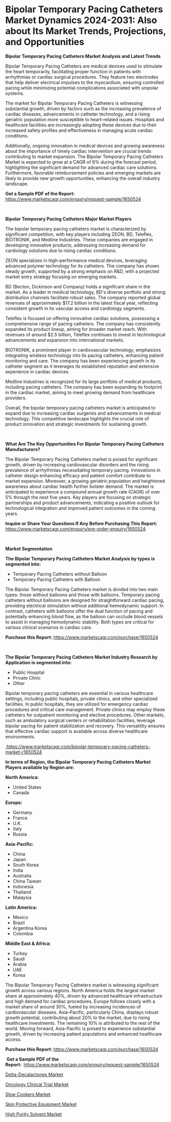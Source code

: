 <p><h1>Bipolar Temporary Pacing Catheters Market Dynamics 2024-2031: Also about Its Market Trends, Projections, and Opportunities</h1></p><p><strong>Bipolar Temporary Pacing Catheters Market Analysis and Latest Trends</strong></p>
<p><p>Bipolar Temporary Pacing Catheters are medical devices used to stimulate the heart temporarily, facilitating proper function in patients with arrhythmias or cardiac surgical procedures. They feature two electrodes that help deliver electrical impulses to the myocardium, ensuring controlled pacing while minimizing potential complications associated with unipolar systems. </p><p>The market for Bipolar Temporary Pacing Catheters is witnessing substantial growth, driven by factors such as the increasing prevalence of cardiac diseases, advancements in catheter technology, and a rising geriatric population more susceptible to heart-related issues. Hospitals and healthcare facilities are increasingly adopting these devices due to their increased safety profiles and effectiveness in managing acute cardiac conditions.</p><p>Additionally, ongoing innovation in medical devices and growing awareness about the importance of timely cardiac intervention are crucial trends contributing to market expansion. The Bipolar Temporary Pacing Catheters Market is expected to grow at a CAGR of 6% during the forecast period, highlighting the significant demand for advanced cardiac care solutions. Furthermore, favorable reimbursement policies and emerging markets are likely to provide new growth opportunities, enhancing the overall industry landscape.</p></p>
<p><strong>Get a Sample PDF of the Report:&nbsp;</strong> <a href="https://www.marketscagr.com/enquiry/request-sample/1650524?utm_campaign=1177&utm_medium=2&utm_source=Github&utm_content=ia&utm_term=26092024&utm_id=bipolar-temporary-pacing-catheters">https://www.marketscagr.com/enquiry/request-sample/1650524</a></p>
<p>&nbsp;</p>
<p><strong>Bipolar Temporary Pacing Catheters Major Market Players</strong></p>
<p><p>The bipolar temporary pacing catheters market is characterized by significant competition, with key players including ZEON, BD, Teleflex, BIOTRONIK, and Medline Industries. These companies are engaged in developing innovative products, addressing increasing demand for cardiology solutions due to rising cardiac conditions.</p><p>ZEON specializes in high-performance medical devices, leveraging advanced polymer technology for its catheters. The company has shown steady growth, supported by a strong emphasis on R&D, with a projected market entry strategy focusing on emerging markets.</p><p>BD (Becton, Dickinson and Company) holds a significant share in the market. As a leader in medical technology, BD's diverse portfolio and strong distribution channels facilitate robust sales. The company reported global revenues of approximately $17.2 billion in the latest fiscal year, reflecting consistent growth in its vascular access and cardiology segments.</p><p>Teleflex is focused on offering innovative cardiac solutions, possessing a comprehensive range of pacing catheters. The company has consistently expanded its product lineup, aiming for broader market reach. With revenues of around $2.5 billion, Teleflex continues to invest in technological advancements and expansion into international markets.</p><p>BIOTRONIK, a prominent player in cardiovascular technology, emphasizes integrating wireless technology into its pacing catheters, enhancing patient monitoring and care. The company has been experiencing growth in its catheter segment as it leverages its established reputation and extensive experience in cardiac devices.</p><p>Medline Industries is recognized for its large portfolio of medical products, including pacing catheters. The company has been expanding its footprint in the cardiac market, aiming to meet growing demand from healthcare providers.</p><p>Overall, the bipolar temporary pacing catheters market is anticipated to expand due to increasing cardiac surgeries and advancements in medical technology. This competitive landscape highlights the crucial role of product innovation and strategic investments for sustaining growth.</p></p>
<p>&nbsp;</p>
<p><strong>What Are The Key Opportunities For Bipolar Temporary Pacing Catheters Manufacturers?</strong></p>
<p><p>The Bipolar Temporary Pacing Catheters market is poised for significant growth, driven by increasing cardiovascular disorders and the rising prevalence of arrhythmias necessitating temporary pacing. Innovations in catheter design enhancing efficacy and patient comfort contribute to market expansion. Moreover, a growing geriatric population and heightened awareness about cardiac health further bolster demand. The market is anticipated to experience a compound annual growth rate (CAGR) of over 5% through the next five years. Key players are focusing on strategic partnerships and product advancements, indicating a positive outlook for technological integration and improved patient outcomes in the coming years.</p></p>
<p><strong>Inquire or Share Your Questions If Any Before Purchasing This Report:</strong> <a href="https://www.marketscagr.com/enquiry/pre-order-enquiry/1650524?utm_campaign=1177&utm_medium=2&utm_source=Github&utm_content=ia&utm_term=26092024&utm_id=bipolar-temporary-pacing-catheters">https://www.marketscagr.com/enquiry/pre-order-enquiry/1650524</a></p>
<p>&nbsp;</p>
<p><strong>Market Segmentation</strong></p>
<p><strong>The Bipolar Temporary Pacing Catheters Market Analysis by types is segmented into:</strong></p>
<p><ul><li>Temporary Pacing Catheters without Balloon</li><li>Temporary Pacing Catheters with Balloon</li></ul></p>
<p><p>The Bipolar Temporary Pacing Catheters market is divided into two main types: those without balloons and those with balloons. Temporary pacing catheters without balloons are designed for straightforward cardiac pacing, providing electrical stimulation without additional hemodynamic support. In contrast, catheters with balloons offer the dual function of pacing and potentially enhancing blood flow, as the balloon can occlude blood vessels to assist in managing hemodynamic stability. Both types are critical for various clinical scenarios in cardiac care.</p></p>
<p><strong>Purchase this Report:&nbsp;</strong><a href="https://www.marketscagr.com/purchase/1650524?utm_campaign=1177&utm_medium=2&utm_source=Github&utm_content=ia&utm_term=26092024&utm_id=bipolar-temporary-pacing-catheters">https://www.marketscagr.com/purchase/1650524</a></p>
<p>&nbsp;</p>
<p><strong>The Bipolar Temporary Pacing Catheters Market Industry Research by Application is segmented into:</strong></p>
<p><ul><li>Public Hospital</li><li>Private Clinic</li><li>Other</li></ul></p>
<p><p>Bipolar temporary pacing catheters are essential in various healthcare settings, including public hospitals, private clinics, and other specialized facilities. In public hospitals, they are utilized for emergency cardiac procedures and critical care management. Private clinics may employ these catheters for outpatient monitoring and elective procedures. Other markets, such as ambulatory surgical centers or rehabilitation facilities, leverage bipolar pacing for patient stabilization and recovery. This versatility ensures that effective cardiac support is available across diverse healthcare environments.</p></p>
<p><a href="https://www.marketscagr.com/bipolar-temporary-pacing-catheters-market-r1650524?utm_campaign=1177&utm_medium=2&utm_source=Github&utm_content=ia&utm_term=26092024&utm_id=bipolar-temporary-pacing-catheters">&nbsp;https://www.marketscagr.com/bipolar-temporary-pacing-catheters-market-r1650524</a></p>
<p><strong>In terms of Region, the Bipolar Temporary Pacing Catheters Market Players available by Region are:</strong></p>
<p>
    <p> <strong> North America: </strong>
        <ul>
            <li>United States</li>
            <li>Canada</li>
        </ul>
        </p> 
    <p> <strong> Europe: </strong>
        <ul>
            <li>Germany</li>
            <li>France</li>
            <li>U.K.</li>
            <li>Italy</li>
            <li>Russia</li>
        </ul>
        </p> 
    <p> <strong> Asia-Pacific: </strong>
        <ul>
            <li>China</li>
            <li>Japan</li>
            <li>South Korea</li>
            <li>India</li>
            <li>Australia</li>
            <li>China Taiwan</li>
            <li>Indonesia</li>
            <li>Thailand</li>
            <li>Malaysia</li>
        </ul>
        </p> 
    <p> <strong> Latin America: </strong>
        <ul>
            <li>Mexico</li>
            <li>Brazil</li>
            <li>Argentina Korea</li>
            <li>Colombia</li>
        </ul>
        </p> 
    <p> <strong> Middle East & Africa: </strong>
        <ul>
            <li>Turkey</li>
            <li>Saudi</li>
            <li>Arabia</li>
            <li>UAE</li>
            <li>Korea</li>
        </ul>
    </p>
    </p>
<p><p>The Bipolar Temporary Pacing Catheters market is witnessing significant growth across various regions. North America holds the largest market share at approximately 40%, driven by advanced healthcare infrastructure and high demand for cardiac procedures. Europe follows closely with a market share of around 30%, fueled by increasing incidences of cardiovascular diseases. Asia-Pacific, particularly China, displays robust growth potential, contributing about 20% to the market, due to rising healthcare investments. The remaining 10% is attributed to the rest of the world. Moving forward, Asia-Pacific is poised to experience substantial growth, driven by increasing patient populations and enhanced healthcare access.</p></p>
<p><strong>Purchase this Report: </strong><a href="https://www.marketscagr.com/purchase/1650524?utm_campaign=1177&utm_medium=2&utm_source=Github&utm_content=ia&utm_term=26092024&utm_id=bipolar-temporary-pacing-catheters">https://www.marketscagr.com/purchase/1650524</a></p>
<p>&nbsp;<strong>Get a Sample PDF of the Report:&nbsp;&nbsp;</strong><a href="https://www.marketscagr.com/enquiry/request-sample/1650524?utm_campaign=1177&utm_medium=2&utm_source=Github&utm_content=ia&utm_term=26092024&utm_id=bipolar-temporary-pacing-catheters">https://www.marketscagr.com/enquiry/request-sample/1650524</a></p>
<p><strong></strong></p>
<p><p><a href="https://github.com/CliffMedina6/Market-Research-Report-List-6/blob/main/delta-decalactones-market.md?utm_campaign=1177&utm_medium=2&utm_source=Github&utm_content=ia&utm_term=26092024&utm_id=bipolar-temporary-pacing-catheters">Delta-Decalactones Market</a></p><p><a href="https://www.linkedin.com/pulse/oncology-clinical-trial-market-research-report-exploring-hqv0c?utm_campaign=1177&utm_medium=2&utm_source=Github&utm_content=ia&utm_term=26092024&utm_id=bipolar-temporary-pacing-catheters">Oncology Clinical Trial Market</a></p><p><a href="https://issuu.com/reportprime-2/docs/slow-cookers-market-size-2030.pptx_1b29926bc001b6?utm_campaign=1177&utm_medium=2&utm_source=Github&utm_content=ia&utm_term=26092024&utm_id=bipolar-temporary-pacing-catheters">Slow Cookers Market</a></p><p><a href="https://issuu.com/reportprime-2/docs/skin-protective-equipment-market-si_a4691b72f6e7f9?utm_campaign=1177&utm_medium=2&utm_source=Github&utm_content=ia&utm_term=26092024&utm_id=bipolar-temporary-pacing-catheters">Skin Protective Equipment Market</a></p><p><a href="https://www.linkedin.com/pulse/comprehensive-look-product-type-acetoneacetonitriledimethyl-l4nte?trackingId=PAosT8%2F7Q7aaFRxsBc29Og%3D%3D&utm_campaign=1177&utm_medium=2&utm_source=Github&utm_content=ia&utm_term=26092024&utm_id=bipolar-temporary-pacing-catheters">High Purity Solvent Market</a></p></p>